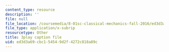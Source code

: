 ```yaml
---
content_type: resource
description: ''
file: null
file_location: /coursemedia/8-01sc-classical-mechanics-fall-2016/ed3d3a69cbc154549d2f4272c818a89c_rCP_-Wuikwo.vtt
file_type: application/x-subrip
resourcetype: Other
title: 3play caption file
uid: ed3d3a69-cbc1-5454-9d2f-4272c818a89c
---
```

